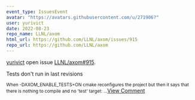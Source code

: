 ```yaml
---
event_type: IssuesEvent
avatar: "https://avatars.githubusercontent.com/u/271906?"
user: yurivict
date: 2022-08-23
repo_name: LLNL/axom
html_url: https://github.com/LLNL/axom/issues/915
repo_url: https://github.com/LLNL/axom
---
```


<a href='https://github.com/yurivict' target='_blank'>yurivict</a> open issue <a href='https://github.com/LLNL/axom/issues/915' target='_blank'>LLNL/axom#915</a>.

<p>Tests don't run in last revisions</p><small>When -DAXOM_ENABLE_TESTS=ON cmake reconfigures the project but then it says that there is nothing to compile and no 'test' target:...</small><a href='https://github.com/LLNL/axom/issues/915' target='_blank'>View Comment</a>